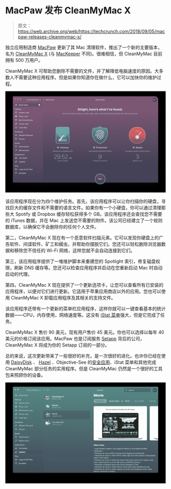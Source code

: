 # MacPaw 发布 CleanMyMac X 

> 原文：<https://web.archive.org/web/https://techcrunch.com/2018/09/05/macpaw-releases-cleanmymac-x/>

独立应用制造商 [MacPaw](https://web.archive.org/web/20230321000450/https://macpaw.com/) 更新了其 Mac 清理软件，推出了一个新的主要版本，名为 [CleanMyMac X](https://web.archive.org/web/20230321000450/https://macpaw.com/cleanmymac) (与 [MacKeeper](https://web.archive.org/web/20230321000450/https://en.wikipedia.org/wiki/MacKeeper#Marketing_techniques) 不同)。很难相信，但 CleanMyMac 目前拥有 500 万用户。

CleanMyMac X 可帮助您删除不需要的文件，并了解降低电脑速度的原因。大多数人不需要这种应用程序。但是如果你知道你在做什么，它可以加快你的维护过程。

![](img/6d32cbf25af67bc840f8c9d552e8584c.png)

该应用程序现在分为四个维护任务。首先，该应用程序可以让你扫描你的硬盘，寻找巨大的缓存文件和不需要的语言文件。如果你有一个小硬盘，你可以通过清理那些大 Spotify 或 Dropbox 缓存轻松获得多个 GB。该应用程序还会查找您不需要的 iTunes 数据，并在 Mac 上发送您不需要的附件。该公司已经建立了一个规则数据库，以确保它不会删除你的任何个人文件。

第二，CleanMyMac X 现在有一个恶意软件扫描元素。它可以发现你硬盘上的广告软件、间谍软件、矿工和蠕虫，并帮助你摆脱它们。您还可以轻松删除浏览器数据和移除您不信任的 Wi-Fi 网络，这样您就不会自动连接到它们。

第三，该应用程序提供了一堆维护脚本来重建您的 Spotlight 索引，修复磁盘权限，刷新 DNS 缓存等。您还可以检查应用程序并启动在您重新启动 Mac 时自动启动的代理。

第四，CleanMyMac X 现在提供了一个更新选项卡，让您可以查看所有已安装的应用程序，以便对它们进行更新。它适用于苹果应用商店以外的应用。您也可以使用 CleanMyMac X 卸载应用程序及其相关的支持文件。

该应用程序还带有一个更新的菜单栏应用程序，这样你就可以一键查看基本的统计数据——CPU，内存使用，网络速度等。这没有 [iStat 菜单](https://web.archive.org/web/20230321000450/https://bjango.com/mac/istatmenus/)强大，但是它完成了任务。

CleanMyMac X 售价 90 美元，现有用户售价 45 美元。你也可以选择以每年 40 美元的价格订阅该应用。MacPaw 也是订阅服务 [Setapp](https://web.archive.org/web/20230321000450/https://setapp.com/) 背后的公司，CleanMyMac X 将成为你的 Setapp 订阅的一部分。

总的来说，这次更新带来了一些很好的补充，是一次很好的进化。也许你已经在使用 [DaisyDisk](https://web.archive.org/web/20230321000450/https://daisydiskapp.com/) 、 [Hazel](https://web.archive.org/web/20230321000450/https://www.noodlesoft.com/) 、Objective-See 的[安全应用](https://web.archive.org/web/20230321000450/https://www.objective-see.com/products.html)、iStat 菜单和其他完成 CleanMyMac 部分任务的实用程序。但是 CleanMyMac 仍然是一个很好的工具包来照顾你的设备。

![](img/8c332ccc238c91d23fe2ea5c052e8c96.png)